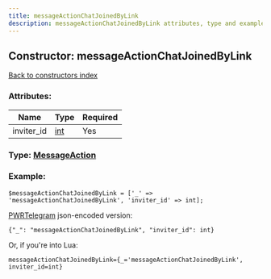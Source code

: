 ```yaml
---
title: messageActionChatJoinedByLink
description: messageActionChatJoinedByLink attributes, type and example
---
```

## Constructor: messageActionChatJoinedByLink  
[Back to constructors index](index.md)



### Attributes:

| Name     |    Type       | Required |
|----------|---------------|----------|
|inviter\_id|[int](../types/int.md) | Yes|



### Type: [MessageAction](../types/MessageAction.md)


### Example:

```
$messageActionChatJoinedByLink = ['_' => 'messageActionChatJoinedByLink', 'inviter_id' => int];
```  

[PWRTelegram](https://pwrtelegram.xyz) json-encoded version:

```
{"_": "messageActionChatJoinedByLink", "inviter_id": int}
```


Or, if you're into Lua:  


```
messageActionChatJoinedByLink={_='messageActionChatJoinedByLink', inviter_id=int}

```


